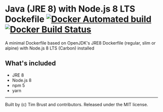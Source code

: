 # Java (JRE 8) with Node.js 8 LTS Dockefile [![Docker Automated build](https://img.shields.io/docker/automated/timbru31/java-node.svg)](https://hub.docker.com/r/timbru31/java-node/) [![Docker Build Status](https://img.shields.io/docker/build/timbru31/java-node.svg)](https://hub.docker.com/r/timbru31/java-node/)

A minimal Dockerfile based on OpenJDK's JRE8 Dockerfile (regular, slim or alpine) with Node.js 8 LTS (Carbon) installed

## What's included

* JRE 8
* Node.js 8
* npm 5
* yarn

---
Built by (c) Tim Brust and contributors. Released under the MIT license.
